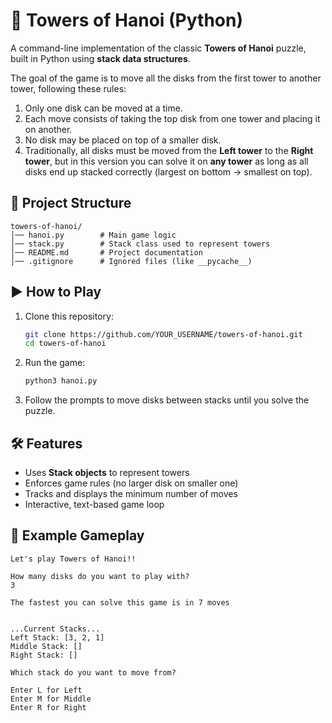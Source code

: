 # 🏰 Towers of Hanoi (Python)

A command-line implementation of the classic **Towers of Hanoi** puzzle, built in Python using **stack data structures**.  

The goal of the game is to move all the disks from the first tower to another tower, following these rules:
1. Only one disk can be moved at a time.  
2. Each move consists of taking the top disk from one tower and placing it on another.  
3. No disk may be placed on top of a smaller disk.  
4. Traditionally, all disks must be moved from the **Left tower** to the **Right tower**, but in this version you can solve it on **any tower** as long as all disks end up stacked correctly (largest on bottom → smallest on top). 

## 📂 Project Structure
```text
towers-of-hanoi/
│── hanoi.py        # Main game logic
│── stack.py        # Stack class used to represent towers
│── README.md       # Project documentation
│── .gitignore      # Ignored files (like __pycache__)
```
## ▶️ How to Play
1. Clone this repository:
   ```bash
   git clone https://github.com/YOUR_USERNAME/towers-of-hanoi.git
   cd towers-of-hanoi
2. Run the game:
   ```bash
   python3 hanoi.py
   ```
3. Follow the prompts to move disks between stacks until you solve the puzzle.

## 🛠 Features
- Uses **Stack objects** to represent towers
- Enforces game rules (no larger disk on smaller one)
- Tracks and displays the minimum number of moves
- Interactive, text-based game loop

## 📸 Example Gameplay
```text
Let's play Towers of Hanoi!!

How many disks do you want to play with?
3

The fastest you can solve this game is in 7 moves


...Current Stacks...
Left Stack: [3, 2, 1]
Middle Stack: []
Right Stack: []

Which stack do you want to move from?

Enter L for Left
Enter M for Middle
Enter R for Right
```

